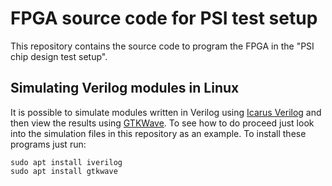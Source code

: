 # FPGA source code for PSI test setup

This repository contains the source code to program the FPGA in the "PSI chip design test setup".

## Simulating Verilog modules in Linux

It is possible to simulate modules written in Verilog using [Icarus Verilog](http://iverilog.icarus.com/) and then view the results using [GTKWave](http://gtkwave.sourceforge.net/). To see how to do proceed just look into the simulation files in this repository as an example. To install these programs just run:

```
sudo apt install iverilog
sudo apt install gtkwave
```

